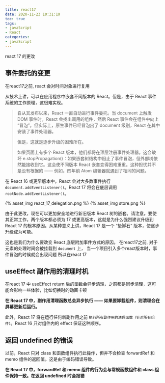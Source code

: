 ```yaml
---
title: react17
date: 2020-11-23 10:31:10
toc: true
tags:
- javaScript
- React
categories:
- javaScript
---
```

react 17 的更改

## 事件委托的变更
在react17之前, react 会对时间对象进行复用

从技术上讲，可以在应用程序中嵌套不同版本的 React。但是，由于 React 事件系统的工作原理，这很难实现。

>自从其发布以来，React 一直自动进行事件委托。当 document 上触发 DOM 事件时，React 会找出调用的组件，然后 React 事件会在组件中向上 “冒泡”。但实际上，原生事件已经冒泡出了 document 级别，React 在其中安装了事件处理器。
>
> 但是，这就是逐步升级的困难所在。
>
>如果页面上有多个 React 版本，他们都将在顶层注册事件处理器。这会破坏 e.stopPropagation()：如果嵌套树结构中阻止了事件冒泡，但外部树依然能接收到它。这会使不同版本 React 嵌套变得困难重重。这种担忧并不是没有根据的 —— 例如，四年前 Atom 编辑器就遇到了相同的问题。

在 React 16 或更早版本中，React 会对大多数事件执行 `document.addEventListener()`。React 17 将会在底层调用 `rootNode.addEventListener()`。

{% asset_img react_17_delegation.png  %}
{% asset_img store.png  %}

由于此更改，现在可以更加安全地进行新旧版本 React 树的嵌套。请注意，要使其正常工作，两个版本都必须为 17 或更高版本，这就是为什么强烈建议升级到 React 17 的根本原因。从某种意义上讲，React 17 是一个 “垫脚石” 版本，使逐步升级成为可能。

这也是我们为什么要改变 React 底层附加事件方式的原因。
在react17之前, 对于元素的处理时间会被挂载到 `document` 上，
当一个项目引入多个react版本时，事件冒泡的时候就会出现问题
所以在react 17 

## useEffect 副作用的清理时机

在react 17 中 useEffect return 后的函数会异步清理，之前都是同步清理，这可能会影响一些体验，比如切换时的动画卡顿

<b>在 React 17 中，副作用清理函数总会异步执行 —— 如果要卸载组件，则清理会在屏幕更新后运行。</b>

此外，React 17 将在运行任何新副作用之前 `执行所有副作用的清理函数（针对所有组件）`。React 16 只对组件内的 effect 保证这种顺序。

## 返回 undefined 的错误

以前，React 只对 class 和函数组件执行此操作，但并不会检查 forwardRef 和 memo 组件的返回值。这是由于编码错误导致。

<b>在 React 17 中，forwardRef 和 memo 组件的行为会与常规函数组件和 class 组件保持一致。在返回 undefined 时会报错</b>



